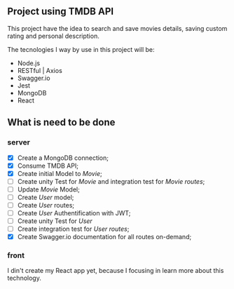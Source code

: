 ## Project using **TMDB API**

This project have the idea to search and save movies details, saving custom rating and personal description.

The tecnologies I way by use in this project will be:
 - Node.js
 - RESTful | Axios
 - Swagger.io
 - Jest
 - MongoDB
 - React

## What is need to be **done**
### server
 - [x] Create a MongoDB connection;
 - [x] Consume TMDB API;
 - [x] Create initial Model to *Movie*;
 - [ ] Create unity Test for *Movie* and integration test for *Movie routes*;
 - [ ] Update *Movie* Model;
 - [ ] Create *User* model;
 - [ ] Create *User* routes;
 - [ ] Create *User* Authentification with JWT;
 - [ ] Create unity Test for *User* 
 - [ ] Create integration test for *User routes*;
 - [x] Create Swagger.io documentation for all routes on-demand;

### front
  I din't create my React app yet, because I focusing in learn more about this technology.
